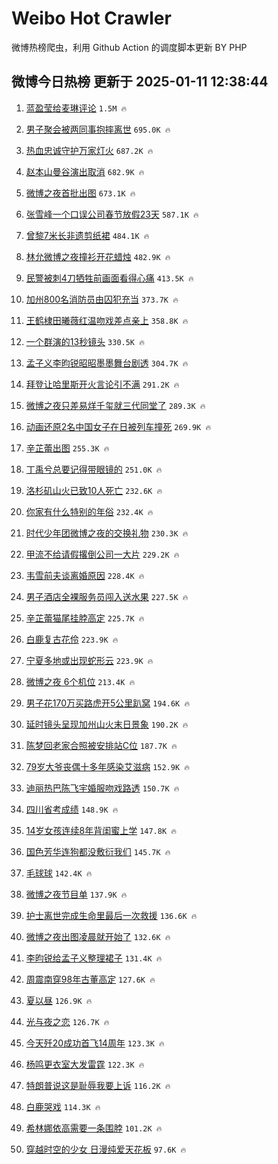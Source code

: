 # Weibo Hot Crawler 



微博热榜爬虫，利用 Github Action 的调度脚本更新 BY PHP 


## 微博今日热榜 更新于 2025-01-11 12:38:44 
1. [蓝盈莹给麦琳评论](https://s.weibo.com/weibo?q=%23%E8%93%9D%E7%9B%88%E8%8E%B9%E7%BB%99%E9%BA%A6%E7%90%B3%E8%AF%84%E8%AE%BA%23&t=31&band_rank=1&Refer=top) `1.5M 🔥` 

1. [男子聚会被两同事抱摔离世](https://s.weibo.com/weibo?q=%23%E7%94%B7%E5%AD%90%E8%81%9A%E4%BC%9A%E8%A2%AB%E4%B8%A4%E5%90%8C%E4%BA%8B%E6%8A%B1%E6%91%94%E7%A6%BB%E4%B8%96%23&t=31&band_rank=2&Refer=top) `695.0K 🔥` 

1. [热血忠诚守护万家灯火](https://s.weibo.com/weibo?q=%23%E7%83%AD%E8%A1%80%E5%BF%A0%E8%AF%9A%E5%AE%88%E6%8A%A4%E4%B8%87%E5%AE%B6%E7%81%AF%E7%81%AB%23&t=31&band_rank=3&Refer=top) `687.2K 🔥` 

1. [赵本山曼谷演出取消](https://s.weibo.com/weibo?q=%23%E8%B5%B5%E6%9C%AC%E5%B1%B1%E6%9B%BC%E8%B0%B7%E6%BC%94%E5%87%BA%E5%8F%96%E6%B6%88%23&t=31&band_rank=4&Refer=top) `682.9K 🔥` 

1. [微博之夜首批出图](https://s.weibo.com/weibo?q=%23%E5%BE%AE%E5%8D%9A%E4%B9%8B%E5%A4%9C%E9%A6%96%E6%89%B9%E5%87%BA%E5%9B%BE%23&t=31&band_rank=5&Refer=top) `673.1K 🔥` 

1. [张雪峰一个口误公司春节放假23天](https://s.weibo.com/weibo?q=%23%E5%BC%A0%E9%9B%AA%E5%B3%B0%E4%B8%80%E4%B8%AA%E5%8F%A3%E8%AF%AF%E5%85%AC%E5%8F%B8%E6%98%A5%E8%8A%82%E6%94%BE%E5%81%8723%E5%A4%A9%23&t=31&band_rank=6&Refer=top) `587.1K 🔥` 

1. [曾黎7米长非遗剪纸裙](https://s.weibo.com/weibo?q=%E6%9B%BE%E9%BB%8E7%E7%B1%B3%E9%95%BF%E9%9D%9E%E9%81%97%E5%89%AA%E7%BA%B8%E8%A3%99&t=31&band_rank=7&Refer=top) `484.1K 🔥` 

1. [林允微博之夜撞衫开花蜡烛](https://s.weibo.com/weibo?q=%23%E6%9E%97%E5%85%81%E5%BE%AE%E5%8D%9A%E4%B9%8B%E5%A4%9C%E6%92%9E%E8%A1%AB%E5%BC%80%E8%8A%B1%E8%9C%A1%E7%83%9B%23&t=31&band_rank=8&Refer=top) `482.9K 🔥` 

1. [民警被刺4刀牺牲前画面看得心痛](https://s.weibo.com/weibo?q=%23%E6%B0%91%E8%AD%A6%E8%A2%AB%E5%88%BA4%E5%88%80%E7%89%BA%E7%89%B2%E5%89%8D%E7%94%BB%E9%9D%A2%E7%9C%8B%E5%BE%97%E5%BF%83%E7%97%9B%23&t=31&band_rank=9&Refer=top) `413.5K 🔥` 

1. [加州800名消防员由囚犯充当](https://s.weibo.com/weibo?q=%23%E5%8A%A0%E5%B7%9E800%E5%90%8D%E6%B6%88%E9%98%B2%E5%91%98%E7%94%B1%E5%9B%9A%E7%8A%AF%E5%85%85%E5%BD%93%23&t=31&band_rank=10&Refer=top) `373.7K 🔥` 

1. [王鹤棣田曦薇红温吻戏差点亲上](https://s.weibo.com/weibo?q=%E7%8E%8B%E9%B9%A4%E6%A3%A3%E7%94%B0%E6%9B%A6%E8%96%87%E7%BA%A2%E6%B8%A9%E5%90%BB%E6%88%8F%E5%B7%AE%E7%82%B9%E4%BA%B2%E4%B8%8A&t=31&band_rank=11&Refer=top) `358.8K 🔥` 

1. [一个群演的13秒镜头](https://s.weibo.com/weibo?q=%E4%B8%80%E4%B8%AA%E7%BE%A4%E6%BC%94%E7%9A%8413%E7%A7%92%E9%95%9C%E5%A4%B4&t=31&band_rank=12&Refer=top) `330.5K 🔥` 

1. [孟子义李昀锐昭昭墨墨舞台剧透](https://s.weibo.com/weibo?q=%23%E5%AD%9F%E5%AD%90%E4%B9%89%E6%9D%8E%E6%98%80%E9%94%90%E6%98%AD%E6%98%AD%E5%A2%A8%E5%A2%A8%E8%88%9E%E5%8F%B0%E5%89%A7%E9%80%8F%23&t=31&band_rank=13&Refer=top) `304.7K 🔥` 

1. [拜登让哈里斯开火言论引不满](https://s.weibo.com/weibo?q=%23%E6%8B%9C%E7%99%BB%E8%AE%A9%E5%93%88%E9%87%8C%E6%96%AF%E5%BC%80%E7%81%AB%E8%A8%80%E8%AE%BA%E5%BC%95%E4%B8%8D%E6%BB%A1%23&t=31&band_rank=14&Refer=top) `291.2K 🔥` 

1. [微博之夜只差易烊千玺就三代同堂了](https://s.weibo.com/weibo?q=%23%E5%BE%AE%E5%8D%9A%E4%B9%8B%E5%A4%9C%E5%8F%AA%E5%B7%AE%E6%98%93%E7%83%8A%E5%8D%83%E7%8E%BA%E5%B0%B1%E4%B8%89%E4%BB%A3%E5%90%8C%E5%A0%82%E4%BA%86%23&t=31&band_rank=15&Refer=top) `289.3K 🔥` 

1. [动画还原2名中国女子在日被列车撞死](https://s.weibo.com/weibo?q=%23%E5%8A%A8%E7%94%BB%E8%BF%98%E5%8E%9F2%E5%90%8D%E4%B8%AD%E5%9B%BD%E5%A5%B3%E5%AD%90%E5%9C%A8%E6%97%A5%E8%A2%AB%E5%88%97%E8%BD%A6%E6%92%9E%E6%AD%BB%23&t=31&band_rank=16&Refer=top) `269.9K 🔥` 

1. [辛芷蕾出图](https://s.weibo.com/weibo?q=%23%E8%BE%9B%E8%8A%B7%E8%95%BE%E5%87%BA%E5%9B%BE%23&t=31&band_rank=17&Refer=top) `255.3K 🔥` 

1. [丁禹兮总要记得带眼镜的](https://s.weibo.com/weibo?q=%23%E4%B8%81%E7%A6%B9%E5%85%AE%E6%80%BB%E8%A6%81%E8%AE%B0%E5%BE%97%E5%B8%A6%E7%9C%BC%E9%95%9C%E7%9A%84%23&t=31&band_rank=18&Refer=top) `251.0K 🔥` 

1. [洛杉矶山火已致10人死亡](https://s.weibo.com/weibo?q=%23%E6%B4%9B%E6%9D%89%E7%9F%B6%E5%B1%B1%E7%81%AB%E5%B7%B2%E8%87%B410%E4%BA%BA%E6%AD%BB%E4%BA%A1%23&t=31&band_rank=19&Refer=top) `232.6K 🔥` 

1. [你家有什么特别的年俗](https://s.weibo.com/weibo?q=%23%E4%BD%A0%E5%AE%B6%E6%9C%89%E4%BB%80%E4%B9%88%E7%89%B9%E5%88%AB%E7%9A%84%E5%B9%B4%E4%BF%97%23&t=31&band_rank=20&Refer=top) `232.4K 🔥` 

1. [时代少年团微博之夜的交换礼物](https://s.weibo.com/weibo?q=%23%E6%97%B6%E4%BB%A3%E5%B0%91%E5%B9%B4%E5%9B%A2%E5%BE%AE%E5%8D%9A%E4%B9%8B%E5%A4%9C%E7%9A%84%E4%BA%A4%E6%8D%A2%E7%A4%BC%E7%89%A9%23&t=31&band_rank=21&Refer=top) `230.3K 🔥` 

1. [甲流不给请假撂倒公司一大片](https://s.weibo.com/weibo?q=%23%E7%94%B2%E6%B5%81%E4%B8%8D%E7%BB%99%E8%AF%B7%E5%81%87%E6%92%82%E5%80%92%E5%85%AC%E5%8F%B8%E4%B8%80%E5%A4%A7%E7%89%87%23&t=31&band_rank=22&Refer=top) `229.2K 🔥` 

1. [韦雪前夫谈离婚原因](https://s.weibo.com/weibo?q=%23%E9%9F%A6%E9%9B%AA%E5%89%8D%E5%A4%AB%E8%B0%88%E7%A6%BB%E5%A9%9A%E5%8E%9F%E5%9B%A0%23&t=31&band_rank=23&Refer=top) `228.4K 🔥` 

1. [男子酒店全裸服务员闯入送水果](https://s.weibo.com/weibo?q=%23%E7%94%B7%E5%AD%90%E9%85%92%E5%BA%97%E5%85%A8%E8%A3%B8%E6%9C%8D%E5%8A%A1%E5%91%98%E9%97%AF%E5%85%A5%E9%80%81%E6%B0%B4%E6%9E%9C%23&t=31&band_rank=24&Refer=top) `227.5K 🔥` 

1. [辛芷蕾猫尾挂脖高定](https://s.weibo.com/weibo?q=%23%E8%BE%9B%E8%8A%B7%E8%95%BE%E7%8C%AB%E5%B0%BE%E6%8C%82%E8%84%96%E9%AB%98%E5%AE%9A%23&t=31&band_rank=25&Refer=top) `225.7K 🔥` 

1. [白鹿复古花伶](https://s.weibo.com/weibo?q=%23%E7%99%BD%E9%B9%BF%E5%A4%8D%E5%8F%A4%E8%8A%B1%E4%BC%B6%23&t=31&band_rank=26&Refer=top) `223.9K 🔥` 

1. [宁夏多地或出现蛇形云](https://s.weibo.com/weibo?q=%23%E5%AE%81%E5%A4%8F%E5%A4%9A%E5%9C%B0%E6%88%96%E5%87%BA%E7%8E%B0%E8%9B%87%E5%BD%A2%E4%BA%91%23&t=31&band_rank=27&Refer=top) `223.9K 🔥` 

1. [微博之夜 6个机位](https://s.weibo.com/weibo?q=%E5%BE%AE%E5%8D%9A%E4%B9%8B%E5%A4%9C%206%E4%B8%AA%E6%9C%BA%E4%BD%8D&t=31&band_rank=28&Refer=top) `213.4K 🔥` 

1. [男子花170万买路虎开5公里趴窝](https://s.weibo.com/weibo?q=%23%E7%94%B7%E5%AD%90%E8%8A%B1170%E4%B8%87%E4%B9%B0%E8%B7%AF%E8%99%8E%E5%BC%805%E5%85%AC%E9%87%8C%E8%B6%B4%E7%AA%9D%23&t=31&band_rank=29&Refer=top) `194.6K 🔥` 

1. [延时镜头呈现加州山火末日景象](https://s.weibo.com/weibo?q=%23%E5%BB%B6%E6%97%B6%E9%95%9C%E5%A4%B4%E5%91%88%E7%8E%B0%E5%8A%A0%E5%B7%9E%E5%B1%B1%E7%81%AB%E6%9C%AB%E6%97%A5%E6%99%AF%E8%B1%A1%23&t=31&band_rank=30&Refer=top) `190.2K 🔥` 

1. [陈梦回老家合照被安排站C位](https://s.weibo.com/weibo?q=%23%E9%99%88%E6%A2%A6%E5%9B%9E%E8%80%81%E5%AE%B6%E5%90%88%E7%85%A7%E8%A2%AB%E5%AE%89%E6%8E%92%E7%AB%99C%E4%BD%8D%23&t=31&band_rank=31&Refer=top) `187.7K 🔥` 

1. [79岁大爷丧偶十多年感染艾滋病](https://s.weibo.com/weibo?q=%2379%E5%B2%81%E5%A4%A7%E7%88%B7%E4%B8%A7%E5%81%B6%E5%8D%81%E5%A4%9A%E5%B9%B4%E6%84%9F%E6%9F%93%E8%89%BE%E6%BB%8B%E7%97%85%23&t=31&band_rank=32&Refer=top) `152.9K 🔥` 

1. [迪丽热巴陈飞宇婚服吻戏路透](https://s.weibo.com/weibo?q=%23%E8%BF%AA%E4%B8%BD%E7%83%AD%E5%B7%B4%E9%99%88%E9%A3%9E%E5%AE%87%E5%A9%9A%E6%9C%8D%E5%90%BB%E6%88%8F%E8%B7%AF%E9%80%8F%23&t=31&band_rank=33&Refer=top) `150.7K 🔥` 

1. [四川省考成绩](https://s.weibo.com/weibo?q=%23%E5%9B%9B%E5%B7%9D%E7%9C%81%E8%80%83%E6%88%90%E7%BB%A9%23&t=31&band_rank=34&Refer=top) `148.9K 🔥` 

1. [14岁女孩连续8年背闺蜜上学](https://s.weibo.com/weibo?q=%2314%E5%B2%81%E5%A5%B3%E5%AD%A9%E8%BF%9E%E7%BB%AD8%E5%B9%B4%E8%83%8C%E9%97%BA%E8%9C%9C%E4%B8%8A%E5%AD%A6%23&t=31&band_rank=35&Refer=top) `147.8K 🔥` 

1. [国色芳华连狗都没敷衍我们](https://s.weibo.com/weibo?q=%E5%9B%BD%E8%89%B2%E8%8A%B3%E5%8D%8E%E8%BF%9E%E7%8B%97%E9%83%BD%E6%B2%A1%E6%95%B7%E8%A1%8D%E6%88%91%E4%BB%AC&t=31&band_rank=36&Refer=top) `145.7K 🔥` 

1. [毛球球](https://s.weibo.com/weibo?q=%E6%AF%9B%E7%90%83%E7%90%83&t=31&band_rank=37&Refer=top) `142.4K 🔥` 

1. [微博之夜节目单](https://s.weibo.com/weibo?q=%23%E5%BE%AE%E5%8D%9A%E4%B9%8B%E5%A4%9C%E8%8A%82%E7%9B%AE%E5%8D%95%23&t=31&band_rank=38&Refer=top) `137.9K 🔥` 

1. [护士离世完成生命里最后一次救援](https://s.weibo.com/weibo?q=%23%E6%8A%A4%E5%A3%AB%E7%A6%BB%E4%B8%96%E5%AE%8C%E6%88%90%E7%94%9F%E5%91%BD%E9%87%8C%E6%9C%80%E5%90%8E%E4%B8%80%E6%AC%A1%E6%95%91%E6%8F%B4%23&t=31&band_rank=39&Refer=top) `136.6K 🔥` 

1. [微博之夜出图凌晨就开始了](https://s.weibo.com/weibo?q=%23%E5%BE%AE%E5%8D%9A%E4%B9%8B%E5%A4%9C%E5%87%BA%E5%9B%BE%E5%87%8C%E6%99%A8%E5%B0%B1%E5%BC%80%E5%A7%8B%E4%BA%86%23&t=31&band_rank=40&Refer=top) `132.6K 🔥` 

1. [李昀锐给孟子义整理裙子](https://s.weibo.com/weibo?q=%23%E6%9D%8E%E6%98%80%E9%94%90%E7%BB%99%E5%AD%9F%E5%AD%90%E4%B9%89%E6%95%B4%E7%90%86%E8%A3%99%E5%AD%90%23&t=31&band_rank=41&Refer=top) `131.4K 🔥` 

1. [周震南穿98年古董高定](https://s.weibo.com/weibo?q=%23%E5%91%A8%E9%9C%87%E5%8D%97%E7%A9%BF98%E5%B9%B4%E5%8F%A4%E8%91%A3%E9%AB%98%E5%AE%9A%23&t=31&band_rank=42&Refer=top) `127.6K 🔥` 

1. [夏以昼](https://s.weibo.com/weibo?q=%E5%A4%8F%E4%BB%A5%E6%98%BC&t=31&band_rank=43&Refer=top) `126.9K 🔥` 

1. [光与夜之恋](https://s.weibo.com/weibo?q=%E5%85%89%E4%B8%8E%E5%A4%9C%E4%B9%8B%E6%81%8B&t=31&band_rank=44&Refer=top) `126.7K 🔥` 

1. [今天歼20成功首飞14周年](https://s.weibo.com/weibo?q=%23%E4%BB%8A%E5%A4%A9%E6%AD%BC20%E6%88%90%E5%8A%9F%E9%A6%96%E9%A3%9E14%E5%91%A8%E5%B9%B4%23&t=31&band_rank=45&Refer=top) `123.3K 🔥` 

1. [杨鸣更衣室大发雷霆](https://s.weibo.com/weibo?q=%23%E6%9D%A8%E9%B8%A3%E6%9B%B4%E8%A1%A3%E5%AE%A4%E5%A4%A7%E5%8F%91%E9%9B%B7%E9%9C%86%23&t=31&band_rank=46&Refer=top) `122.3K 🔥` 

1. [特朗普说这是耻辱我要上诉](https://s.weibo.com/weibo?q=%23%E7%89%B9%E6%9C%97%E6%99%AE%E8%AF%B4%E8%BF%99%E6%98%AF%E8%80%BB%E8%BE%B1%E6%88%91%E8%A6%81%E4%B8%8A%E8%AF%89%23&t=31&band_rank=47&Refer=top) `116.2K 🔥` 

1. [白鹿哭戏](https://s.weibo.com/weibo?q=%E7%99%BD%E9%B9%BF%E5%93%AD%E6%88%8F&t=31&band_rank=48&Refer=top) `114.3K 🔥` 

1. [希林娜依高需要一条围脖](https://s.weibo.com/weibo?q=%23%E5%B8%8C%E6%9E%97%E5%A8%9C%E4%BE%9D%E9%AB%98%E9%9C%80%E8%A6%81%E4%B8%80%E6%9D%A1%E5%9B%B4%E8%84%96%23&t=31&band_rank=49&Refer=top) `101.2K 🔥` 

1. [穿越时空的少女 日漫纯爱天花板](https://s.weibo.com/weibo?q=%E7%A9%BF%E8%B6%8A%E6%97%B6%E7%A9%BA%E7%9A%84%E5%B0%91%E5%A5%B3%20%E6%97%A5%E6%BC%AB%E7%BA%AF%E7%88%B1%E5%A4%A9%E8%8A%B1%E6%9D%BF&t=31&band_rank=50&Refer=top) `97.6K 🔥` 

